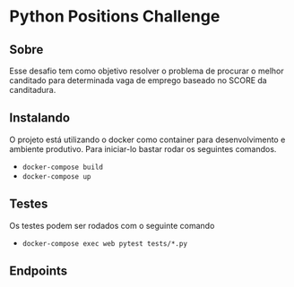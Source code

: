 # Python Positions Challenge

## Sobre

Esse desafio tem como objetivo resolver o problema de procurar o melhor canditado para determinada vaga de emprego baseado no SCORE da canditadura.

## Instalando

O projeto está utilizando o docker como container para desenvolvimento e ambiente produtivo. Para iniciar-lo bastar rodar os seguintes comandos.

- `docker-compose build`
- `docker-compose up`

## Testes

Os testes podem ser rodados com o seguinte comando

- `docker-compose exec web pytest tests/*.py`

## Endpoints


